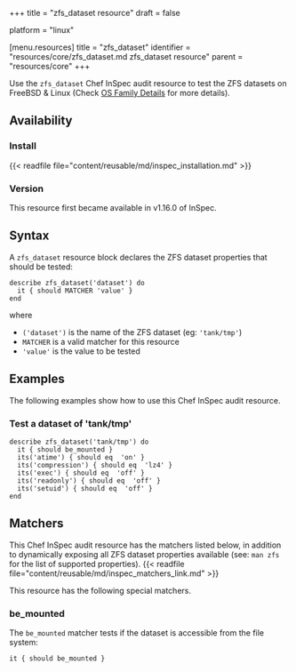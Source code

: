 +++
title = "zfs_dataset resource"
draft = false

platform = "linux"

[menu.resources]
    title = "zfs_dataset"
    identifier = "resources/core/zfs_dataset.md zfs_dataset resource"
    parent = "resources/core"
+++

Use the `zfs_dataset` Chef InSpec audit resource to test the ZFS datasets on FreeBSD & Linux (Check [OS Family Details](https://docs.chef.io/inspec/resources/os/#osfamily-helpers) for more details).

## Availability

### Install

{{< readfile file="content/reusable/md/inspec_installation.md" >}}

### Version

This resource first became available in v1.16.0 of InSpec.

## Syntax

A `zfs_dataset` resource block declares the ZFS dataset properties that should be tested:

    describe zfs_dataset('dataset') do
      it { should MATCHER 'value' }
    end

where

- `('dataset')` is the name of the ZFS dataset (eg: `'tank/tmp'`)
- `MATCHER` is a valid matcher for this resource
- `'value'` is the value to be tested

## Examples

The following examples show how to use this Chef InSpec audit resource.

### Test a dataset of 'tank/tmp'

    describe zfs_dataset('tank/tmp') do
      it { should be_mounted }
      its('atime') { should eq  'on' }
      its('compression') { should eq  'lz4' }
      its('exec') { should eq  'off' }
      its('readonly') { should eq  'off' }
      its('setuid') { should eq  'off' }
    end

## Matchers

This Chef InSpec audit resource has the matchers listed below, in addition to dynamically exposing all ZFS dataset properties available (see: `man zfs` for the list of supported properties). {{< readfile file="content/reusable/md/inspec_matchers_link.md" >}}

This resource has the following special matchers.

### be_mounted

The `be_mounted` matcher tests if the dataset is accessible from the file system:

    it { should be_mounted }
